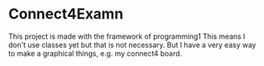 # Connect4Examn
This project is made with the framework of programming1
This means I don't use classes yet but that is not necessary. But I have a very easy way to make a graphical things, e.g. my connect4 board.

